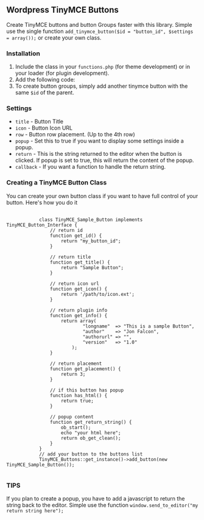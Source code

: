 <h2>Wordpress TinyMCE Buttons</h2>

<p>Create TinyMCE buttons and button Groups faster with this library. Simple use the single function <code>add_tinymce_button($id = "button_id", $settings = array());</code> or create your own class.</p>

<h3>Installation</h3>

<ol>
	<li>Include the class in your <code>functions.php</code> (for theme development) or in your loader (for plugin development).</li>
	<li>Add the following code: <code><?php add_tinymce_button($id = "button_id", $settings = array()); ?></code></li>
	<li>To create button groups, simply add another tinymce button with the same <code>$id</code> of the parent.</li>
</ol>

<h3>Settings</h3>

<ul>
	<li><code>title</code> - Button Title</li>
	<li><code>icon</code> - Button Icon URL</li>
	<li><code>row</code> - Button row placement. (Up to the 4th row)</li>
	<li><code>popup</code> - Set this to true if you want to display some settings inside a popup.</li>
	<li><code>return</code> - This is the string returned to the editor when the button is clicked. If popup is set to true, this will return the content of the popup.</li>
	<li><code>callback</code> - If you want a function to handle the return string.</li>
</ul>

<h3>Creating a TinyMCE Button Class</h3>

<p>You can create your own button class if you want to have full control of your button. Here's how you do it</p>

<pre>
	<code>
			class TinyMCE_Sample_Button implements TinyMCE_Button_Interface {
				// return id
				function get_id() {
					return "my_button_id";
				}

				// return title
				function get_title() {
					return "Sample Button";
				}

				// return icon url
				function get_icon() {
					return '/path/to/icon.ext';
				}

				// return plugin info
				function get_info() {
					return array(
							"longname"  => "This is a sample Button",
							"author"    => "Jon Falcon",
							"authorurl" => "",
							"version"   => "1.0"
						);
				}

				// return placement
				function get_placement() {
					return 3;
				}

				// if this button has popup
				function has_html() {
					return true;
				}

				// popup content
				function get_return_string() {
					ob_start();
					echo "your html here";
					return ob_get_clean();
				}
			}
			// add your button to the buttons list
			TinyMCE_Buttons::get_instance()->add_button(new TinyMCE_Sample_Button());
	</code>
</pre>

<h3>TIPS</h3>

<p>If you plan to create a popup, you have to add a javascript to return the string back to the editor. Simple use the function <code>window.send_to_editor("my return string here");</code></p>